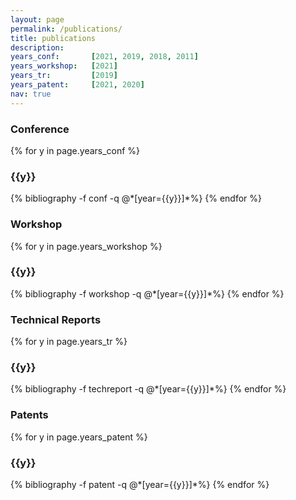 ```yaml
---
layout: page
permalink: /publications/
title: publications
description:
years_conf:       [2021, 2019, 2018, 2011]
years_workshop:   [2021]
years_tr:         [2019]
years_patent:     [2021, 2020]
nav: true
---
```


<div class="publications">
<h3 class="pubtype">Conference</h3>
{% for y in page.years_conf %}
   <h3 class="year">{{y}}</h3> 
   {% bibliography -f conf -q @*[year={{y}}]*%}   
{% endfor %}

<h3 class="pubtype">Workshop</h3> 
{% for y in page.years_workshop %}
   <h3 class="year">{{y}}</h3> 
  {% bibliography -f workshop -q @*[year={{y}}]*%} 
{% endfor %}

<h3 class="pubtype">Technical Reports</h3> 
{% for y in page.years_tr %}
   <h3 class="year">{{y}}</h3> 
  {% bibliography -f techreport -q @*[year={{y}}]*%} 
{% endfor %}

<h3 class="pubtype">Patents</h3> 
{% for y in page.years_patent %}
   <h3 class="year">{{y}}</h3> 
  {% bibliography -f patent -q @*[year={{y}}]*%} 
{% endfor %}

</div>
